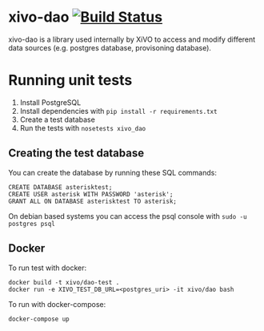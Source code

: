 xivo-dao [![Build Status](https://travis-ci.org/xivo-pbx/xivo-dao.png?branch=master)](https://travis-ci.org/xivo-pbx/xivo-dao)
========

xivo-dao is a library used internally by XiVO to access and modify
different data sources (e.g. postgres database, provisoning database).

Running unit tests
==================

1. Install PostgreSQL
2. Install dependencies with ```pip install -r requirements.txt```
3. Create a test database
4. Run the tests with ```nosetests xivo_dao```

Creating the test database
--------------------------

You can create the database by running these SQL commands:

    CREATE DATABASE asterisktest;
    CREATE USER asterisk WITH PASSWORD 'asterisk';
    GRANT ALL ON DATABASE asterisktest TO asterisk;

On debian based systems you can access the psql console with ```sudo -u postgres psql```

Docker
------

To run test with docker:

    docker build -t xivo/dao-test .
    docker run -e XIVO_TEST_DB_URL=<postgres_uri> -it xivo/dao bash

To run with docker-compose:

    docker-compose up
